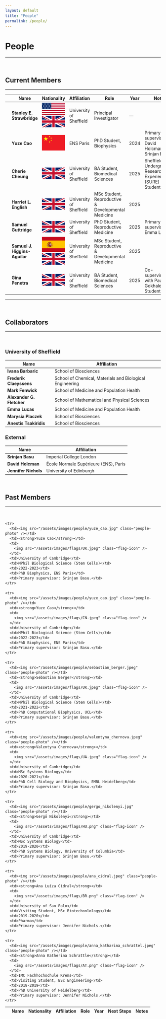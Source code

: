 ```yaml
---
layout: default
title: "People"
permalink: /people/
---
```


# **People**

---

<br>

## Current Members

---

<table class="people-table">
  <thead>
    <tr>
      <th></th>
      <th>Name</th>
      <th>Nationality</th>
      <th>Affiliation</th>
      <th>Role</th>
      <th>Year</th>
      <th>Notes</th>
    </tr>
  </thead>
  <tbody>
    <tr>
      <td><img src="/assets/images/people/stanley_strawbridge.jpg" class="people-photo" /></td>
      <td><strong>Stanley E. Strawbridge</strong></td>
      <td>
        <img src="/assets/images/flags/US.png" class="flag-icon" />
        <img src="/assets/images/flags/UK.png" class="flag-icon" />
      </td>
      <td>University of Sheffield</td>
      <td>Principal Investigator</td>
      <td>—</td>
      <td></td>
    </tr>
    <tr>
      <td><img src="/assets/images/people/yuze_cao.jpg" class="people-photo" /></td>
      <td><strong>Yuze Cao</strong></td>
      <td>
	    <img src="/assets/images/flags/CN.png" class="flag-icon" />
	  </td>
      <td>ENS Paris</td>
      <td>PhD Student, Biophysics</td>
      <td>2024</td>
      <td>Primary supervisors: David Holcman, Srinjan Basu</td>
    </tr>
    <tr>
      <td><img src="/assets/images/people/cherie_cheung.jpg" class="people-photo" /></td>
      <td><strong>Cherie Cheung</strong></td>
      <td>
		<img src="/assets/images/flags/UK.png" class="flag-icon" />
	  </td>
      <td>University of Sheffield</td>
      <td>BA Student, Biomedical Sciences</td>
      <td>2025</td>
      <td>Sheffield Undergraduate Research Experience (SURE) Student</td>
    </tr>
    <tr>
      <td><img src="/assets/images/people/harriet_english.jpg" class="people-photo" /></td>
      <td><strong>Harriet L. English</strong></td>
      <td>
		<img src="/assets/images/flags/UK.png" class="flag-icon" />
	  </td>
      <td>University of Sheffield</td>
      <td>MSc Student, Reproductive & Developmental Medicine</td>
      <td>2025</td>
      <td></td>
    </tr>
    <tr>
      <td><img src="/assets/images/people/samuel_guttridge.jpg" class="people-photo" /></td>
      <td><strong>Samuel Guttridge</strong></td>
      <td><img src="/assets/images/flags/UK.png" class="flag-icon" /></td>
      <td>University of Sheffield</td>
      <td>PhD Student, Reproductive Medicine</td>
      <td>2025</td>
      <td>Primary supervisor: Emma Lucas</td>
    </tr>
    <tr>
      <td><img src="/assets/images/people/samuel_higgins-aguilar.jpg" class="people-photo" /></td>
      <td><strong>Samuel J. Higgins-Aguilar</strong></td>
      <td>
        <img src="/assets/images/flags/ES.png" class="flag-icon" />
        <img src="/assets/images/flags/UK.png" class="flag-icon" />
      </td>
      <td>University of Sheffield</td>
      <td>MSc Student, Reproductive & Developmental Medicine</td>
      <td>2025</td>
      <td></td>
    </tr>
    <tr>
      <td><img src="/assets/images/people/gina_penetra.jpg" class="people-photo" /></td>
      <td><strong>Gina Penetra</strong></td>
      <td>
        <img src="/assets/images/flags/UK.png" class="flag-icon" />
      </td>
      <td>University of Sheffield</td>
      <td>BA Student, Biomedical Sciences</td>
      <td>2025</td>
      <td>Co-supervised with Paul J. Gokhale; SURE Student</td>
    </tr>
  </tbody>
</table>


---

<br>

## Collaborators

---

<br>

### University of Sheffield

| Name                      | Affiliation                                               |
|---------------------------|-----------------------------------------------------------|
| **Ivana Barbaric**        | School of Biosciences                                     |
| **Frederik Claeyssens**   | School of Chemical, Materials and Biological Engineering  |
| **Mark Fenwick**          | School of Medicine and Population Health                  |
| **Alexander G. Fletcher** | School of Mathematical and Physical Sciences              |
| **Emma Lucas**            | School of Medicine and Population Health                  |
| **Marysia Placzek**       | School of Biosciences                                     |
| **Anestis Tsakiridis**    | School of Biosciences                                     |

### External

| Name                | Affiliation                             |
|---------------------|-----------------------------------------|
| **Srinjan Basu**    | Imperial College London                 |
| **David Holcman**   | École Normale Supérieure (ENS), Paris   |
| **Jennifer Nichols**| University of Edinburgh                 |

<br>

## Past Members
---

<br>

<table class="people-table">
  <thead>
    <tr>
      <th></th>
      <th>Name</th>
      <th>Nationality</th>
      <th>Affiliation</th>
      <th>Role</th>
      <th>Year</th>
	  <th>Next Steps</th>
      <th>Notes</th>
    </tr>
  </thead>
  <tbody>
    
    <tr>
      <td><img src="/assets/images/people/yuze_cao.jpg" class="people-photo" /></td>
      <td><strong>Yuze Cao</strong></td>
      <td>
        <img src="/assets/images/flags/UK.jpeg" class="flag-icon" />
      </td>
      <td>University of Cambridge</td>
      <td>MPhil Biological Science (Stem Cells)</td>
      <td>2022-2023</td>
	  <td>PhD Biophysics, ENS Paris</td>
      <td>Primary supervisor: Srinjan Basu.</td> 	  
    </tr>

    <tr>
      <td><img src="/assets/images/people/yuze_cao.jpg" class="people-photo" /></td>
      <td><strong>Yuze Cao</strong></td>
      <td>
        <img src="/assets/images/flags/CN.jpeg" class="flag-icon" />
      </td>
      <td>University of Cambridge</td>
      <td>MPhil Biological Science (Stem Cells)</td>
      <td>2022-2023</td>
	  <td>PhD Biophysics, ENS Paris</td>
      <td>Primary supervisor: Srinjan Basu.</td> 	  
    </tr>
	
    <tr>
      <td><img src="/assets/images/people/sebastian_berger.jpeg" class="people-photo" /></td>
      <td><strong>Sebastian Berger</strong></td>
      <td>
        <img src="/assets/images/flags/UK.jpeg" class="flag-icon" />
      </td>
      <td>University of Cambridge</td>
      <td>MPhil Biological Science (Stem Cells)</td>
      <td>2021-2022</td>
	  <td>PhD Computational Biophysics, UCL</td>
      <td>Primary supervisor: Srinjan Basu.</td> 	  
    </tr>
	
    <tr>
      <td><img src="/assets/images/people/valentyna_chernova.jpeg" class="people-photo" /></td>
      <td><strong>Valentyna Chernova</strong></td>
      <td>
        <img src="/assets/images/flags/UA.jpeg" class="flag-icon" />
      </td>
      <td>University of Cambridge</td>
      <td>MSc Systems Biology</td>
      <td>2020-2021</td>
	  <td>PhD Cell Biology and Biophysics, EMBL Heidelberg</td>
      <td>Primary supervisor: Srinjan Basu.</td> 	  
    </tr>
	
    <tr>
      <td><img src="/assets/images/people/gergo_nikolenyi.jpg" class="people-photo" /></td>
      <td><strong>Gergő Nikolényi</strong></td>
      <td>
        <img src="/assets/images/flags/HU.png" class="flag-icon" />
      </td>
      <td>University of Cambridge</td>
      <td>MSc Systems Biology</td>
      <td>2019-2020</td>
	  <td>PhD Systems Biology, University of Columbia</td>
      <td>Primary supervisor: Srinjan Basu.</td> 	  
    </tr>
	
    <tr>
      <td><img src="/assets/images/people/ana_cidral.jpeg" class="people-photo" /></td>
      <td><strong>Ana Luíza Cidral</strong></td>
      <td>
        <img src="/assets/images/flags/BR.png" class="flag-icon" />
      </td>
      <td>University of Sao Palo</td>
      <td>Visiting Student, MSc Biotechonlology</td>
      <td>2019-2020</td>
	  <td>Pharma</td>
      <td>Primary supervisor: Jennifer Nichols.</td> 	  
    </tr>	

    <tr>
      <td><img src="/assets/images/people/anna_katharina_schrattel.jpeg" class="people-photo" /></td>
      <td><strong>Anna Katherina Schrattle</strong></td>
      <td>
        <img src="/assets/images/flags/AT.png" class="flag-icon" />
      </td>
      <td>IMC Fachhochschule Krems</td>
      <td>Visiting Student, BSc Engineering</td>
      <td>2018-2019</td>
	  <td>PhD University of Heidelberg</td>
      <td>Primary supervisor: Jennifer Nichols.</td> 	  
    </tr>
  </tbody>
</table>
